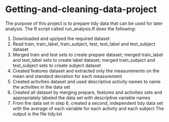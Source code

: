 # Getting-and-cleaning-data-project
The purpose of this project is to prepare tidy data that can be used for later analysis. The R script called run_analysis.R does the following:
1.	Downloaded and upziped the required dataset
2.	Read train, train_label, train_subject, test, test_label and test_subject dataset
3.	Merged train and test sets to create prepare dataset; merged train_label and test_label sets to create label dataset; merged train_subject and test_subject sets to create subject dataset
4.	Created features dataset and extracted only the measurements on the mean and standard deviation for each measurement
5.	Created activities dataset and used descriptive activity names to name the activities in the data set
6.	Created all dataset by merging prepare, features and activities sets and appropriately labeled the data set with descriptive variable names
7.	From the data set in step 6, created a second, independent tidy data set with the average of each variable for each activity and each subject
The output is the file tidy.txt

